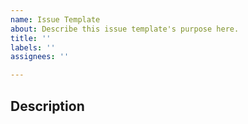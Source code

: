 ```yaml
---
name: Issue Template
about: Describe this issue template's purpose here.
title: ''
labels: ''
assignees: ''

---
```


## Description
<!-- What is the issue -->
